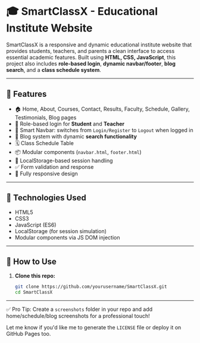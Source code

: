 # 🎓 SmartClassX - Educational Institute Website

SmartClassX is a responsive and dynamic educational institute website that provides students, teachers, and parents a clean interface to access essential academic features. Built using **HTML, CSS, JavaScript**, this project also includes **role-based login**, **dynamic navbar/footer**, **blog search**, and a **class schedule system**.

---

## 📌 Features

- 🏠 Home, About, Courses, Contact, Results, Faculty, Schedule, Gallery, Testimonials, Blog pages
- 🔐 Role-based login for **Student** and **Teacher**
- 🧠 Smart Navbar: switches from `Login/Register` to `Logout` when logged in
- 📝 Blog system with dynamic **search functionality**
- 🗓️ Class Schedule Table
- 📦 Modular components (`navbar.html`, `footer.html`)
- 🧠 LocalStorage-based session handling
- ✅ Form validation and response
- 📱 Fully responsive design

---

## 🚀 Technologies Used

- HTML5
- CSS3
- JavaScript (ES6)
- LocalStorage (for session simulation)
- Modular components via JS DOM injection

---

## 🧪 How to Use

1. **Clone this repo:**
   ```bash
   git clone https://github.com/yourusername/SmartClassX.git
   cd SmartClassX


---

✅ Pro Tip: Create a `screenshots` folder in your repo and add home/schedule/blog screenshots for a professional touch!

Let me know if you'd like me to generate the `LICENSE` file or deploy it on GitHub Pages too.





